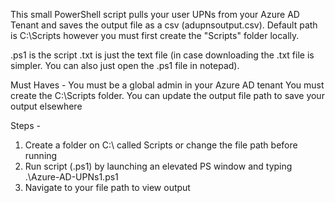 This small PowerShell script pulls your user UPNs from your Azure AD Tenant and saves the output file as a csv (adupnsoutput.csv). Default path is C:\Scripts however you must first create the "Scripts" folder locally. 

.ps1 is the script
.txt is just the text file (in case downloading the .txt file is simpler. You can also just open the .ps1 file in notepad). 

Must Haves - 
You must be a global admin in your Azure AD tenant
You must create the C:\Scripts folder. You can update the output file path to save your output elsewhere

Steps - 
1. Create a folder on C:\ called Scripts or change the file path before running
2. Run script (.ps1) by launching an elevated PS window and typing .\Azure-AD-UPNs1.ps1
3. Navigate to your file path to view output
